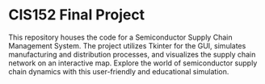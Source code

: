 # CIS152 Final Project
This repository houses the code for a Semiconductor Supply Chain Management System. The project utilizes Tkinter for the GUI, simulates manufacturing and distribution processes, and visualizes the supply chain network on an interactive map. Explore the world of semiconductor supply chain dynamics with this user-friendly and educational simulation.
